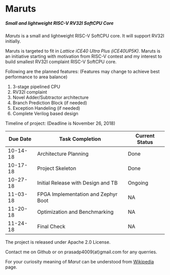 # Maruts
##### Small and lightweight RISC-V RV32I SoftCPU Core

*Maruts* is a small and lightweight RISC-V SoftCPU core. It will support RV32I initially.

Maruts is targeted to fit in *Lattice iCE40 Ultra Plus (iCE40UP5K)*. Maruts is an initiative starting with motivation from RISC-V contest and my interest to build smallest RV32I complaint RISC-V SoftCPU core.

Following are the planned features: (Features may change to achieve best performance to area balance)

1. 3-stage pipelined CPU
2. RV32I complaint
3. Novel Adder/Subtractor architecture
4. Branch Prediction Block (if needed)
5. Exception Handeling (if needed)
6. Complete Verilog based design

Timeline of project: (Deadline is November 26, 2018)

Due Date | Task Completion | Current Status
---------|-----------------|-------------
10-14-18| Architecture Planning | Done
10-17-18| Project Skeleton | Done
10-27-18| Initial Release with Design and TB | Ongoing
11-03-18| FPGA Implementation and Zephyr Boot | NA
11-20-18| Optimization and Benchmarking | NA
11-24-18| Final Check |NA

The project is released under Apache 2.0 License.

Contact me on Github or on prasadp4009(at)gmail.com for any querries.

For your curiosity meaning of *Marut* can be understood from [Wikipedia] page.

[Wikipedia]: https://en.wikipedia.org/wiki/Maruts




